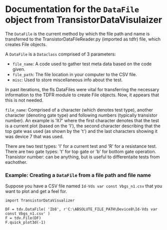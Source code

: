 # Documentation for the `DataFile` object from TransistorDataVisulaizer
The `DataFile` is the current method by which the file path and name is transferred to the TransistorDataFileReader.py (imported as tdfr) file, which creates File objects. 

A `DataFile` is a `Dataclass` comprised of 3 parameters: 
* `file_name`: A code used to gather test meta data based on the code given.   
* `file_path`: The file location in your computer to the CSV file.
* `misc`: Used to store miscellaneous info about the test. 

In past iterations, the fls DataFiles were vital for transferring the necessary information to the TDFR module to create File objects. Now, it appears that this is not needed. 

`file_name`: 
Comprised of a character (which denotes test type), another character (denoting gate type) and following numbers (typically transistor number). An example is 'It7' where the first character denotes that the test is a current plot (based on the 'I'), the second character describing that the top gate was used (as shown by the 't') and the last characters showing it was device 7 that was used. 

There are two test types: 'I' for a current test and 'R' for a resistance test.
There are two gate types: 't' for top gate or 'b' for bottom gate operation.
Transistor number: can be anything, but is useful to differentaite tests from eachother.

### Example: Creating a `DataFile` from a file path and file name
Suppose you have a CSV file named `Id-Vds var const Vbgs_n1.csv` that you want to plot and get a feel for. 
```import TransistorDataFiles as fls
import TransistorDataVisualizer

DF = tdv.DataFile( 'Ib8', r'C:\ABSOLUTE_FILE_PATH\Device8\Id-Vds var const Vbgs_n1.csv' )
F = tdv.File(DF)
F.quick_plot3d(-1)
```

